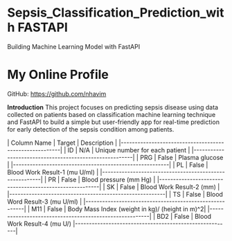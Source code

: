 # Sepsis_Classification_Prediction_with FASTAPI
Building Machine Learning Model with FastAPI

# My Online Profile
GitHub: https://github.com/nhavim

**Introduction**
This project focuses on predicting sepsis disease using data collected on patients based on classification machine learning technique and FastAPI to build a simple but user-friendly app for real-time prediction for early detection of the sepsis condition among patients.

| Column Name | Target | Description                     |
|--------------------------------------------------------|
| ID          | N/A    | Unique number for each patient  |
|--------------------------------------------------------|
| PRG         | False  | Plasma glucose                  |
|--------------------------------------------------------|
| PL          | False  | Blood Work Result-1 (mu U/ml)   |
|--------------------------------------------------------|
| PR          | False  | Blood pressure (mm Hg)          |
|--------------------------------------------------------|
| SK          | False  | Blood Work Result-2 (mm)        |
|--------------------------------------------------------|
| TS          | False  | Blood Word Result-3 (mu U/ml)   |
|--------------------------------------------------------|
| M11         | False  | Body Mass Index (weight in kg)/
(height in m)^2|
|--------------------------------------------------------|
| BD2         | False  | Blood Work Result-4 (mu U/)
|--------------------------------------------------------|
